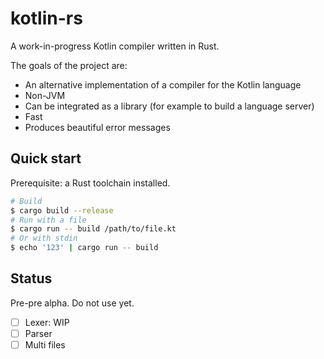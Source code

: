 # kotlin-rs
A work-in-progress Kotlin compiler written in Rust.

The goals of the project are:

- An alternative implementation of a compiler for the Kotlin language
- Non-JVM
- Can be integrated as a library (for example to build a language server)
- Fast 
- Produces beautiful error messages

## Quick start
Prerequisite: a Rust toolchain installed.

```sh
# Build
$ cargo build --release
# Run with a file
$ cargo run -- build /path/to/file.kt
# Or with stdin
$ echo '123' | cargo run -- build
```

## Status

Pre-pre alpha. Do not use yet.

- [ ] Lexer: WIP
- [ ] Parser
- [ ] Multi files
